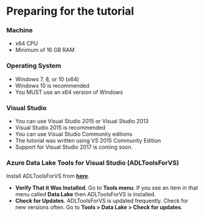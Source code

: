 
# Preparing for the tutorial

### Machine

* x64 CPU
* Minimum of 16 GB RAM

### Operating System

* Windows 7, 8, or 10 (x64)
* Windows 10 is recommended
* You MUST use an x64 version of Windows

### Visual Studio

* You can use Visual Studio 2015 or Visual Studio 2013
* Visual Studio 2015 is recommended
* You can use Visual Studio Community editions
* The tutorial was written using VS 2015 Community Edition
* Support for Visual Studio 2017 is coming soon.

### Azure Data Lake Tools for Visual Studio (ADLToolsForVS)

Install ADLToolsForVS from [**here**](http://aka.ms/ADLToolsVS).

* **Verify That it Was Installed**. Go to **Tools menu**. If you see an item in that menu called **Data Lake** then ADLToolsForVS is installed.
* **Check for Updates**. ADLToolsForVS is updated frequently. Check for new versions often. Go to **Tools > Data Lake > Check for updates**.
